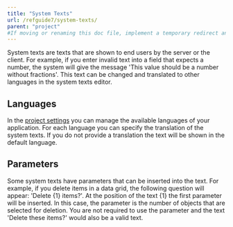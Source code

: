 ```yaml
---
title: "System Texts"
url: /refguide7/system-texts/
parent: "project"
#If moving or renaming this doc file, implement a temporary redirect and let the respective team know they should update the URL in the product. See Mapping to Products for more details.
---
```



System texts are texts that are shown to end users by the server or the client. For example, if you enter invalid text into a field that expects a number, the system will give the message 'This value should be a number without fractions'. This text can be changed and translated to other languages in the system texts editor.

## Languages

In the [project settings](/refguide/project-settings/) you can manage the available languages of your application. For each language you can specify the translation of the system texts. If you do not provide a translation the text will be shown in the default language.

## Parameters

Some system texts have parameters that can be inserted into the text. For example, if you delete items in a data grid, the following question will appear: 'Delete {1} items?'. At the position of the text {1} the first parameter will be inserted. In this case, the parameter is the number of objects that are selected for deletion. You are not required to use the parameter and the text 'Delete these items?' would also be a valid text.
